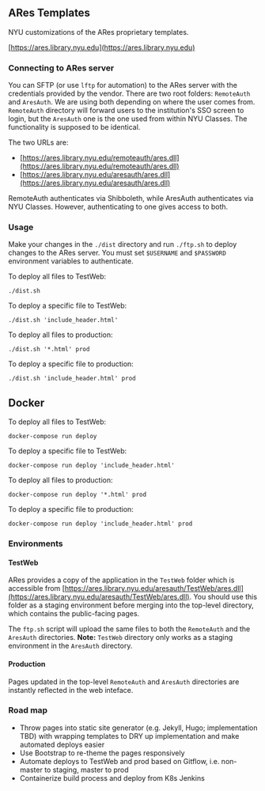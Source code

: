 ## ARes Templates

NYU customizations of the ARes proprietary templates.

[https://ares.library.nyu.edu](https://ares.library.nyu.edu)

### Connecting to ARes server

You can SFTP (or use `lftp` for automation) to the ARes server with the credentials provided by the vendor. There are two root folders: `RemoteAuth` and `AresAuth`. We are using both depending on where the user comes from. `RemoteAuth` directory will forward users to the institution's SSO screen to login, but the `AresAuth` one is the one used from within NYU Classes. The functionality is supposed to be identical.

The two URLs are:

- [https://ares.library.nyu.edu/remoteauth/ares.dll](https://ares.library.nyu.edu/remoteauth/ares.dll)
- [https://ares.library.nyu.edu/aresauth/ares.dll](https://ares.library.nyu.edu/aresauth/ares.dll)

RemoteAuth authenticates via Shibboleth, while AresAuth authenticates via NYU Classes. However, authenticating to one gives access to both.

### Usage

Make your changes in the `./dist` directory and run `./ftp.sh` to deploy changes to the ARes server. You must set `$USERNAME` and `$PASSWORD` environment variables to authenticate.

To deploy all files to TestWeb:

`./dist.sh`

To deploy a specific file to TestWeb:

`./dist.sh 'include_header.html'`

To deploy all files to production:

`./dist.sh '*.html' prod`

To deploy a specific file to production:

`./dist.sh 'include_header.html' prod`

## Docker

To deploy all files to TestWeb:

`docker-compose run deploy`

To deploy a specific file to TestWeb:

`docker-compose run deploy 'include_header.html'`

To deploy all files to production:

`docker-compose run deploy '*.html' prod`

To deploy a specific file to production:

`docker-compose run deploy 'include_header.html' prod`

### Environments

#### TestWeb

ARes provides a copy of the application in the `TestWeb` folder which is accessible from [https://ares.library.nyu.edu/aresauth/TestWeb/ares.dll](https://ares.library.nyu.edu/aresauth/TestWeb/ares.dll). You should use this folder as a staging environment before merging into the top-level directory, which contains the public-facing pages.

The `ftp.sh` script will upload the same files to both the `RemoteAuth` and the `AresAuth` directories. **Note:** `TestWeb` directory only works as a staging environment in the `AresAuth` directory.

#### Production

Pages updated in the top-level `RemoteAuth` and `AresAuth` directories are instantly reflected in the web inteface.

### Road map

- Throw pages into static site generator (e.g. Jekyll, Hugo; implementation TBD) with wrapping templates to DRY up implementation and make automated deploys easier
- Use Bootstrap to re-theme the pages responsively
- Automate deploys to TestWeb and prod based on Gitflow, i.e. non-master to staging, master to prod
- Containerize build process and deploy from K8s Jenkins
